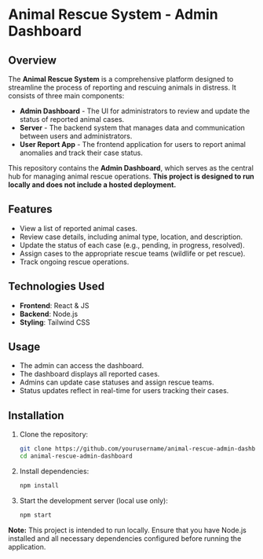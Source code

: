 # Animal Rescue System - Admin Dashboard

## Overview
The **Animal Rescue System** is a comprehensive platform designed to streamline the process of reporting and rescuing animals in distress. It consists of three main components:
- **Admin Dashboard** - The UI for administrators to review and update the status of reported animal cases.
- **Server** - The backend system that manages data and communication between users and administrators.
- **User Report App** - The frontend application for users to report animal anomalies and track their case status.

This repository contains the **Admin Dashboard**, which serves as the central hub for managing animal rescue operations. **This project is designed to run locally and does not include a hosted deployment.**

## Features
- View a list of reported animal cases.
- Review case details, including animal type, location, and description.
- Update the status of each case (e.g., pending, in progress, resolved).
- Assign cases to the appropriate rescue teams (wildlife or pet rescue).
- Track ongoing rescue operations.

## Technologies Used
- **Frontend**: React & JS
- **Backend**: Node.js
- **Styling**: Tailwind CSS

## Usage
- The admin can access the dashboard.
- The dashboard displays all reported cases.
- Admins can update case statuses and assign rescue teams.
- Status updates reflect in real-time for users tracking their cases.

## Installation
1. Clone the repository:
   ```sh
   git clone https://github.com/yourusername/animal-rescue-admin-dashboard.git
   cd animal-rescue-admin-dashboard
   ```
2. Install dependencies:
   ```sh
   npm install
   ```
3. Start the development server (local use only):
   ```sh
   npm start
   ```

**Note:** This project is intended to run locally. Ensure that you have Node.js installed and all necessary dependencies configured before running the application.






